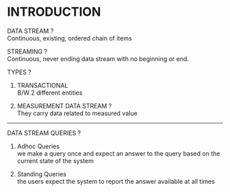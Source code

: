 # INTRODUCTION

DATA STREAM ?  
Continuous, existing, ordered chain of items

STREAMING ?  
Continuous, never ending data stream with no beginning or end.

TYPES ?  
1. TRANSACTIONAL  
B/W 2 different entities

2. MEASUREMENT DATA STREAM ?  
They carry data related to measured value

---

DATA STREAM QUERIES ?  
1. Adhoc Queries  
we make a query once and expect an answer to the query based on the current state of the system

2. Standing Queries  
the users expect the system to report the answer available at all times 